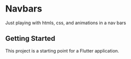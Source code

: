 # Navbars 

Just playing with htmls, css, and animations in a nav bars

## Getting Started

This project is a starting point for a Flutter application.
